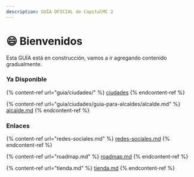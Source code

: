```yaml
---
description: GUÍA OFICIAL de CapitalMC 2
---
```


# 😄 Bienvenidos

Esta GUÍA está en construcción, vamos a ir agregando contenido gradualmente.

### Ya Disponible

{% content-ref url="guia/ciudades/" %}
[ciudades](guia/ciudades/)
{% endcontent-ref %}

{% content-ref url="guia/ciudades/guia-para-alcaldes/alcalde.md" %}
[alcalde.md](guia/ciudades/guia-para-alcaldes/alcalde.md)
{% endcontent-ref %}

### Enlaces

{% content-ref url="redes-sociales.md" %}
[redes-sociales.md](redes-sociales.md)
{% endcontent-ref %}

{% content-ref url="roadmap.md" %}
[roadmap.md](roadmap.md)
{% endcontent-ref %}

{% content-ref url="tienda.md" %}
[tienda.md](tienda.md)
{% endcontent-ref %}
